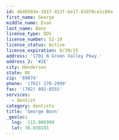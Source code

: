 ```yaml
---
id: 4640503e-1817-412f-be17-81978ce1c89a
first_name: George
middle_name: Evan
last_name: Bonn
license_type: DDS
license_number: S2-19
license_status: Active
license_expiration: 6/30/15
address: '1701 N Green Valley Pkwy.'
address_2: '#2E'
city: Henderson
state: NV
zip: '89074'
phone: '(702) 270-2999'
fax: '(702) 892-0555'
services:
  - dentist
category: dentists
title: 'George Bonn'
_geoloc:
  lng: -115.086999
  lat: 36.038181
---
```

